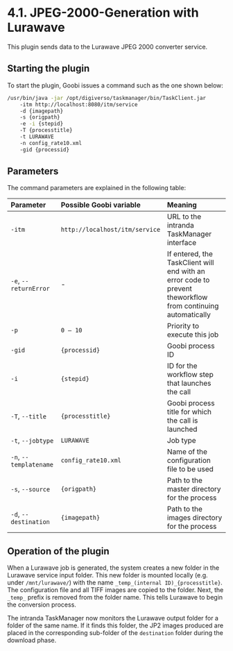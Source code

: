 # 4.1. JPEG-2000-Generation with Lurawave

This plugin sends data to the Lurawave JPEG 2000 converter service. 

## Starting the plugin

To start the plugin, Goobi issues a command such as the one shown below:

```bash
/usr/bin/java -jar /opt/digiverso/taskmanager/bin/TaskClient.jar 
    -itm http://localhost:8080/itm/service 
    -d {imagepath} 
    -s {origpath} 
    -e -i {stepid} 
    -T {processtitle} 
    -t LURAWAVE 
    -n config_rate10.xml 
    -gid {processid}
```

## Parameters

The command parameters are explained in the following table:

| Parameter | Possible Goobi variable | Meaning |
| :--- | :--- | :--- |
| `-itm` | `http://localhost/itm/service` | URL to the intranda TaskManager interface |
| `-e`, `--returnError` | - | If entered, the TaskClient will end with an error code to prevent theworkflow from continuing automatically |
| `-p` | `0 – 10` | Priority to execute this job |
| `-gid` | `{processid}` | Goobi process ID |
| `-i` | `{stepid}` | ID for the workflow step that launches the call |
| `-T`, `--title` | `{processtitle}` | Goobi process title for which the call is launched |
| `-t`, `--jobtype` | `LURAWAVE` | Job type |
| `-n`, `--templatename` | `config_rate10.xml` | Name of the configuration file to be used |
| `-s`, `--source` | `{origpath}` | Path to the master directory for the process |
| `-d`, `--destination` | `{imagepath}` | Path to the images directory for the process |

## Operation of the plugin

When a Lurawave job is generated, the system creates a new folder in the Lurawave service input folder. This new folder is mounted locally \(e.g. under `/mnt/lurawave/`\) with the name `_temp_(internal ID)_{processtitle}`. The configuration file and all TIFF images are copied to the folder. Next, the `_temp_` prefix is removed from the folder name. This tells Lurawave to begin the conversion process.

The intranda TaskManager now monitors the Lurawave output folder for a folder of the same name. If it finds this folder, the JP2 images produced are placed in the corresponding sub-folder of the `destination` folder during the download phase.

